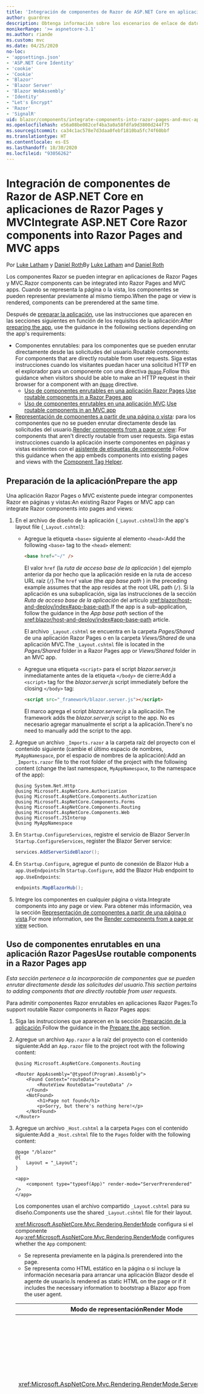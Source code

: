 ```yaml
---
title: 'Integración de componentes de Razor de ASP.NET Core en aplicaciones de Razor Pages y MVC'
author: guardrex
description: Obtenga información sobre los escenarios de enlace de datos para componentes y elementos DOM en aplicaciones de Blazor.
monikerRange: '>= aspnetcore-3.1'
ms.author: riande
ms.custom: mvc
ms.date: 04/25/2020
no-loc:
- 'appsettings.json'
- 'ASP.NET Core Identity'
- 'cookie'
- 'Cookie'
- 'Blazor'
- 'Blazor Server'
- 'Blazor WebAssembly'
- 'Identity'
- "Let's Encrypt"
- 'Razor'
- 'SignalR'
uid: blazor/components/integrate-components-into-razor-pages-and-mvc-apps
ms.openlocfilehash: e56a08be082cef4ba3a0a58fdfa9d3800d244f75
ms.sourcegitcommit: ca34c1ac578e7d3daa0febf1810ba5fc74f60bbf
ms.translationtype: HT
ms.contentlocale: es-ES
ms.lasthandoff: 10/30/2020
ms.locfileid: "93056262"
---
```

# <a name="integrate-aspnet-core-no-locrazor-components-into-no-locrazor-pages-and-mvc-apps"></a><span data-ttu-id="6aa62-103">Integración de componentes de Razor de ASP.NET Core en aplicaciones de Razor Pages y MVC</span><span class="sxs-lookup"><span data-stu-id="6aa62-103">Integrate ASP.NET Core Razor components into Razor Pages and MVC apps</span></span>

<span data-ttu-id="6aa62-104">Por [Luke Latham](https://github.com/guardrex) y [Daniel Roth](https://github.com/danroth27)</span><span class="sxs-lookup"><span data-stu-id="6aa62-104">By [Luke Latham](https://github.com/guardrex) and [Daniel Roth](https://github.com/danroth27)</span></span>

<span data-ttu-id="6aa62-105">Los componentes Razor se pueden integrar en aplicaciones de Razor Pages y MVC.</span><span class="sxs-lookup"><span data-stu-id="6aa62-105">Razor components can be integrated into Razor Pages and MVC apps.</span></span> <span data-ttu-id="6aa62-106">Cuando se representa la página o la vista, los componentes se pueden representar previamente al mismo tiempo.</span><span class="sxs-lookup"><span data-stu-id="6aa62-106">When the page or view is rendered, components can be prerendered at the same time.</span></span>

<span data-ttu-id="6aa62-107">Después de [preparar la aplicación](#prepare-the-app), use las instrucciones que aparecen en las secciones siguientes en función de los requisitos de la aplicación:</span><span class="sxs-lookup"><span data-stu-id="6aa62-107">After [preparing the app](#prepare-the-app), use the guidance in the following sections depending on the app's requirements:</span></span>

* <span data-ttu-id="6aa62-108">Componentes enrutables: para los componentes que se pueden enrutar directamente desde las solicitudes del usuario.</span><span class="sxs-lookup"><span data-stu-id="6aa62-108">Routable components: For components that are directly routable from user requests.</span></span> <span data-ttu-id="6aa62-109">Siga estas instrucciones cuando los visitantes puedan hacer una solicitud HTTP en el explorador para un componente con una directiva [`@page`](xref:mvc/views/razor#page).</span><span class="sxs-lookup"><span data-stu-id="6aa62-109">Follow this guidance when visitors should be able to make an HTTP request in their browser for a component with an [`@page`](xref:mvc/views/razor#page) directive.</span></span>
  * <span data-ttu-id="6aa62-110">[Uso de componentes enrutables en una aplicación Razor Pages](#use-routable-components-in-a-razor-pages-app).</span><span class="sxs-lookup"><span data-stu-id="6aa62-110">[Use routable components in a Razor Pages app](#use-routable-components-in-a-razor-pages-app)</span></span>
  * <span data-ttu-id="6aa62-111">[Uso de componentes enrutables en una aplicación MVC](#use-routable-components-in-an-mvc-app).</span><span class="sxs-lookup"><span data-stu-id="6aa62-111">[Use routable components in an MVC app](#use-routable-components-in-an-mvc-app)</span></span>
* <span data-ttu-id="6aa62-112">[Representación de componentes a partir de una página o vista](#render-components-from-a-page-or-view): para los componentes que no se pueden enrutar directamente desde las solicitudes del usuario.</span><span class="sxs-lookup"><span data-stu-id="6aa62-112">[Render components from a page or view](#render-components-from-a-page-or-view): For components that aren't directly routable from user requests.</span></span> <span data-ttu-id="6aa62-113">Siga estas instrucciones cuando la aplicación inserte componentes en páginas y vistas existentes con el [asistente de etiquetas de componente](xref:mvc/views/tag-helpers/builtin-th/component-tag-helper).</span><span class="sxs-lookup"><span data-stu-id="6aa62-113">Follow this guidance when the app embeds components into existing pages and views with the [Component Tag Helper](xref:mvc/views/tag-helpers/builtin-th/component-tag-helper).</span></span>

## <a name="prepare-the-app"></a><span data-ttu-id="6aa62-114">Preparación de la aplicación</span><span class="sxs-lookup"><span data-stu-id="6aa62-114">Prepare the app</span></span>

<span data-ttu-id="6aa62-115">Una aplicación Razor Pages o MVC existente puede integrar componentes Razor en páginas y vistas:</span><span class="sxs-lookup"><span data-stu-id="6aa62-115">An existing Razor Pages or MVC app can integrate Razor components into pages and views:</span></span>

1. <span data-ttu-id="6aa62-116">En el archivo de diseño de la aplicación (`_Layout.cshtml`):</span><span class="sxs-lookup"><span data-stu-id="6aa62-116">In the app's layout file (`_Layout.cshtml`):</span></span>

   * <span data-ttu-id="6aa62-117">Agregue la etiqueta `<base>` siguiente al elemento `<head>`:</span><span class="sxs-lookup"><span data-stu-id="6aa62-117">Add the following `<base>` tag to the `<head>` element:</span></span>

     ```html
     <base href="~/" />
     ```

     <span data-ttu-id="6aa62-118">El valor `href` (la *ruta de acceso base de la aplicación* ) del ejemplo anterior da por hecho que la aplicación reside en la ruta de acceso URL raíz (`/`).</span><span class="sxs-lookup"><span data-stu-id="6aa62-118">The `href` value (the *app base path* ) in the preceding example assumes that the app resides at the root URL path (`/`).</span></span> <span data-ttu-id="6aa62-119">Si la aplicación es una subaplicación, siga las instrucciones de la sección *Ruta de acceso base de la aplicación* del artículo <xref:blazor/host-and-deploy/index#app-base-path>.</span><span class="sxs-lookup"><span data-stu-id="6aa62-119">If the app is a sub-application, follow the guidance in the *App base path* section of the <xref:blazor/host-and-deploy/index#app-base-path> article.</span></span>

     <span data-ttu-id="6aa62-120">El archivo `_Layout.cshtml` se encuentra en la carpeta *Pages/Shared* de una aplicación Razor Pages o en la carpeta *Views/Shared* de una aplicación MVC.</span><span class="sxs-lookup"><span data-stu-id="6aa62-120">The `_Layout.cshtml` file is located in the *Pages/Shared* folder in a Razor Pages app or *Views/Shared* folder in an MVC app.</span></span>

   * <span data-ttu-id="6aa62-121">Agregue una etiqueta `<script>` para el script *blazor.server.js* inmediatamente antes de la etiqueta `</body>` de cierre:</span><span class="sxs-lookup"><span data-stu-id="6aa62-121">Add a `<script>` tag for the *blazor.server.js* script immediately before the closing `</body>` tag:</span></span>

     ```html
     <script src="_framework/blazor.server.js"></script>
     ```

     <span data-ttu-id="6aa62-122">El marco agrega el script *blazor.server.js* a la aplicación.</span><span class="sxs-lookup"><span data-stu-id="6aa62-122">The framework adds the *blazor.server.js* script to the app.</span></span> <span data-ttu-id="6aa62-123">No es necesario agregar manualmente el script a la aplicación.</span><span class="sxs-lookup"><span data-stu-id="6aa62-123">There's no need to manually add the script to the app.</span></span>

1. <span data-ttu-id="6aa62-124">Agregue un archivo `_Imports.razor` a la carpeta raíz del proyecto con el contenido siguiente (cambie el último espacio de nombres, `MyAppNamespace`, por el espacio de nombres de la aplicación):</span><span class="sxs-lookup"><span data-stu-id="6aa62-124">Add an `_Imports.razor` file to the root folder of the project with the following content (change the last namespace, `MyAppNamespace`, to the namespace of the app):</span></span>

   ```razor
   @using System.Net.Http
   @using Microsoft.AspNetCore.Authorization
   @using Microsoft.AspNetCore.Components.Authorization
   @using Microsoft.AspNetCore.Components.Forms
   @using Microsoft.AspNetCore.Components.Routing
   @using Microsoft.AspNetCore.Components.Web
   @using Microsoft.JSInterop
   @using MyAppNamespace
   ```

1. <span data-ttu-id="6aa62-125">En `Startup.ConfigureServices`, registre el servicio de Blazor Server:</span><span class="sxs-lookup"><span data-stu-id="6aa62-125">In `Startup.ConfigureServices`, register the Blazor Server service:</span></span>

   ```csharp
   services.AddServerSideBlazor();
   ```

1. <span data-ttu-id="6aa62-126">En `Startup.Configure`, agregue el punto de conexión de Blazor Hub a `app.UseEndpoints`:</span><span class="sxs-lookup"><span data-stu-id="6aa62-126">In `Startup.Configure`, add the Blazor Hub endpoint to `app.UseEndpoints`:</span></span>

   ```csharp
   endpoints.MapBlazorHub();
   ```

1. <span data-ttu-id="6aa62-127">Integre los componentes en cualquier página o vista.</span><span class="sxs-lookup"><span data-stu-id="6aa62-127">Integrate components into any page or view.</span></span> <span data-ttu-id="6aa62-128">Para obtener más información, vea la sección [Representación de componentes a partir de una página o vista](#render-components-from-a-page-or-view).</span><span class="sxs-lookup"><span data-stu-id="6aa62-128">For more information, see the [Render components from a page or view](#render-components-from-a-page-or-view) section.</span></span>

## <a name="use-routable-components-in-a-no-locrazor-pages-app"></a><span data-ttu-id="6aa62-129">Uso de componentes enrutables en una aplicación Razor Pages</span><span class="sxs-lookup"><span data-stu-id="6aa62-129">Use routable components in a Razor Pages app</span></span>

<span data-ttu-id="6aa62-130">*Esta sección pertenece a la incorporación de componentes que se pueden enrutar directamente desde las solicitudes del usuario.*</span><span class="sxs-lookup"><span data-stu-id="6aa62-130">*This section pertains to adding components that are directly routable from user requests.*</span></span>

<span data-ttu-id="6aa62-131">Para admitir componentes Razor enrutables en aplicaciones Razor Pages:</span><span class="sxs-lookup"><span data-stu-id="6aa62-131">To support routable Razor components in Razor Pages apps:</span></span>

1. <span data-ttu-id="6aa62-132">Siga las instrucciones que aparecen en la sección [Preparación de la aplicación](#prepare-the-app).</span><span class="sxs-lookup"><span data-stu-id="6aa62-132">Follow the guidance in the [Prepare the app](#prepare-the-app) section.</span></span>

1. <span data-ttu-id="6aa62-133">Agregue un archivo `App.razor` a la raíz del proyecto con el contenido siguiente:</span><span class="sxs-lookup"><span data-stu-id="6aa62-133">Add an `App.razor` file to the project root with the following content:</span></span>

   ```razor
   @using Microsoft.AspNetCore.Components.Routing

   <Router AppAssembly="@typeof(Program).Assembly">
       <Found Context="routeData">
           <RouteView RouteData="routeData" />
       </Found>
       <NotFound>
           <h1>Page not found</h1>
           <p>Sorry, but there's nothing here!</p>
       </NotFound>
   </Router>
   ```

1. <span data-ttu-id="6aa62-134">Agregue un archivo `_Host.cshtml` a la carpeta `Pages` con el contenido siguiente:</span><span class="sxs-lookup"><span data-stu-id="6aa62-134">Add a `_Host.cshtml` file to the `Pages` folder with the following content:</span></span>

   ```cshtml
   @page "/blazor"
   @{
       Layout = "_Layout";
   }

   <app>
       <component type="typeof(App)" render-mode="ServerPrerendered" />
   </app>
   ```

   <span data-ttu-id="6aa62-135">Los componentes usan el archivo compartido `_Layout.cshtml` para su diseño.</span><span class="sxs-lookup"><span data-stu-id="6aa62-135">Components use the shared `_Layout.cshtml` file for their layout.</span></span>

   <span data-ttu-id="6aa62-136"><xref:Microsoft.AspNetCore.Mvc.Rendering.RenderMode> configura si el componente `App`:</span><span class="sxs-lookup"><span data-stu-id="6aa62-136"><xref:Microsoft.AspNetCore.Mvc.Rendering.RenderMode> configures whether the `App` component:</span></span>

   * <span data-ttu-id="6aa62-137">Se representa previamente en la página.</span><span class="sxs-lookup"><span data-stu-id="6aa62-137">Is prerendered into the page.</span></span>
   * <span data-ttu-id="6aa62-138">Se representa como HTML estático en la página o si incluye la información necesaria para arrancar una aplicación Blazor desde el agente de usuario.</span><span class="sxs-lookup"><span data-stu-id="6aa62-138">Is rendered as static HTML on the page or if it includes the necessary information to bootstrap a Blazor app from the user agent.</span></span>

   | <span data-ttu-id="6aa62-139">Modo de representación</span><span class="sxs-lookup"><span data-stu-id="6aa62-139">Render Mode</span></span> | <span data-ttu-id="6aa62-140">Descripción</span><span class="sxs-lookup"><span data-stu-id="6aa62-140">Description</span></span> |
   | ----------- | ----------- |
   | <xref:Microsoft.AspNetCore.Mvc.Rendering.RenderMode.ServerPrerendered> | <span data-ttu-id="6aa62-141">Representa el componente `App` en código HTML estático e incluye un marcador para una aplicación Blazor Server.</span><span class="sxs-lookup"><span data-stu-id="6aa62-141">Renders the `App` component into static HTML and includes a marker for a Blazor Server app.</span></span> <span data-ttu-id="6aa62-142">Cuando se inicia el agente de usuario, este marcador se usa para arrancar una aplicación Blazor.</span><span class="sxs-lookup"><span data-stu-id="6aa62-142">When the user-agent starts, this marker is used to bootstrap a Blazor app.</span></span> |
   | <xref:Microsoft.AspNetCore.Mvc.Rendering.RenderMode.Server> | <span data-ttu-id="6aa62-143">Representa un marcador para una aplicación Blazor Server.</span><span class="sxs-lookup"><span data-stu-id="6aa62-143">Renders a marker for a Blazor Server app.</span></span> <span data-ttu-id="6aa62-144">La salida del componente `App` no está incluida.</span><span class="sxs-lookup"><span data-stu-id="6aa62-144">Output from the `App` component isn't included.</span></span> <span data-ttu-id="6aa62-145">Cuando se inicia el agente de usuario, este marcador se usa para arrancar una aplicación Blazor.</span><span class="sxs-lookup"><span data-stu-id="6aa62-145">When the user-agent starts, this marker is used to bootstrap a Blazor app.</span></span> |
   | <xref:Microsoft.AspNetCore.Mvc.Rendering.RenderMode.Static> | <span data-ttu-id="6aa62-146">Representa el componente `App` en HTML estático.</span><span class="sxs-lookup"><span data-stu-id="6aa62-146">Renders the `App` component into static HTML.</span></span> |

   <span data-ttu-id="6aa62-147">Para más información sobre el asistente de etiquetas de componente, consulte <xref:mvc/views/tag-helpers/builtin-th/component-tag-helper>.</span><span class="sxs-lookup"><span data-stu-id="6aa62-147">For more information on the Component Tag Helper, see <xref:mvc/views/tag-helpers/builtin-th/component-tag-helper>.</span></span>

1. <span data-ttu-id="6aa62-148">Agregue una ruta de prioridad baja para la página `_Host.cshtml` a la configuración del punto de conexión en `Startup.Configure`:</span><span class="sxs-lookup"><span data-stu-id="6aa62-148">Add a low-priority route for the `_Host.cshtml` page to endpoint configuration in `Startup.Configure`:</span></span>

   ```csharp
   app.UseEndpoints(endpoints =>
   {
       ...

       endpoints.MapFallbackToPage("/_Host");
   });
   ```

1. <span data-ttu-id="6aa62-149">Agregue componentes enrutables a la aplicación.</span><span class="sxs-lookup"><span data-stu-id="6aa62-149">Add routable components to the app.</span></span> <span data-ttu-id="6aa62-150">Por ejemplo:</span><span class="sxs-lookup"><span data-stu-id="6aa62-150">For example:</span></span>

   ```razor
   @page "/counter"

   <h1>Counter</h1>

   ...
   ```

<span data-ttu-id="6aa62-151">Para obtener más información sobre los espacios de nombres, vea la sección [Espacios de nombres de componentes](#component-namespaces).</span><span class="sxs-lookup"><span data-stu-id="6aa62-151">For more information on namespaces, see the [Component namespaces](#component-namespaces) section.</span></span>

## <a name="use-routable-components-in-an-mvc-app"></a><span data-ttu-id="6aa62-152">Uso de componentes enrutables en una aplicación MVC</span><span class="sxs-lookup"><span data-stu-id="6aa62-152">Use routable components in an MVC app</span></span>

<span data-ttu-id="6aa62-153">*Esta sección pertenece a la incorporación de componentes que se pueden enrutar directamente desde las solicitudes del usuario.*</span><span class="sxs-lookup"><span data-stu-id="6aa62-153">*This section pertains to adding components that are directly routable from user requests.*</span></span>

<span data-ttu-id="6aa62-154">Para admitir componentes Razor enrutables en aplicaciones MVC, haga lo siguiente:</span><span class="sxs-lookup"><span data-stu-id="6aa62-154">To support routable Razor components in MVC apps:</span></span>

1. <span data-ttu-id="6aa62-155">Siga las instrucciones que aparecen en la sección [Preparación de la aplicación](#prepare-the-app).</span><span class="sxs-lookup"><span data-stu-id="6aa62-155">Follow the guidance in the [Prepare the app](#prepare-the-app) section.</span></span>

1. <span data-ttu-id="6aa62-156">Agregue un archivo `App.razor` a la raíz del proyecto con el contenido siguiente:</span><span class="sxs-lookup"><span data-stu-id="6aa62-156">Add an `App.razor` file to the root of the project with the following content:</span></span>

   ```razor
   @using Microsoft.AspNetCore.Components.Routing

   <Router AppAssembly="@typeof(Program).Assembly">
       <Found Context="routeData">
           <RouteView RouteData="routeData" />
       </Found>
       <NotFound>
           <h1>Page not found</h1>
           <p>Sorry, but there's nothing here!</p>
       </NotFound>
   </Router>
   ```

1. <span data-ttu-id="6aa62-157">Agregue un archivo `_Host.cshtml` a la carpeta `Views/Home` con el contenido siguiente:</span><span class="sxs-lookup"><span data-stu-id="6aa62-157">Add a `_Host.cshtml` file to the `Views/Home` folder with the following content:</span></span>

   ```cshtml
   @{
       Layout = "_Layout";
   }

   <app>
       <component type="typeof(App)" render-mode="ServerPrerendered" />
   </app>
   ```

   <span data-ttu-id="6aa62-158">Los componentes usan el archivo compartido `_Layout.cshtml` para su diseño.</span><span class="sxs-lookup"><span data-stu-id="6aa62-158">Components use the shared `_Layout.cshtml` file for their layout.</span></span>
   
   <span data-ttu-id="6aa62-159"><xref:Microsoft.AspNetCore.Mvc.Rendering.RenderMode> configura si el componente `App`:</span><span class="sxs-lookup"><span data-stu-id="6aa62-159"><xref:Microsoft.AspNetCore.Mvc.Rendering.RenderMode> configures whether the `App` component:</span></span>

   * <span data-ttu-id="6aa62-160">Se representa previamente en la página.</span><span class="sxs-lookup"><span data-stu-id="6aa62-160">Is prerendered into the page.</span></span>
   * <span data-ttu-id="6aa62-161">Se representa como HTML estático en la página o si incluye la información necesaria para arrancar una aplicación Blazor desde el agente de usuario.</span><span class="sxs-lookup"><span data-stu-id="6aa62-161">Is rendered as static HTML on the page or if it includes the necessary information to bootstrap a Blazor app from the user agent.</span></span>

   | <span data-ttu-id="6aa62-162">Modo de representación</span><span class="sxs-lookup"><span data-stu-id="6aa62-162">Render Mode</span></span> | <span data-ttu-id="6aa62-163">Descripción</span><span class="sxs-lookup"><span data-stu-id="6aa62-163">Description</span></span> |
   | ----------- | ----------- |
   | <xref:Microsoft.AspNetCore.Mvc.Rendering.RenderMode.ServerPrerendered> | <span data-ttu-id="6aa62-164">Representa el componente `App` en código HTML estático e incluye un marcador para una aplicación Blazor Server.</span><span class="sxs-lookup"><span data-stu-id="6aa62-164">Renders the `App` component into static HTML and includes a marker for a Blazor Server app.</span></span> <span data-ttu-id="6aa62-165">Cuando se inicia el agente de usuario, este marcador se usa para arrancar una aplicación Blazor.</span><span class="sxs-lookup"><span data-stu-id="6aa62-165">When the user-agent starts, this marker is used to bootstrap a Blazor app.</span></span> |
   | <xref:Microsoft.AspNetCore.Mvc.Rendering.RenderMode.Server> | <span data-ttu-id="6aa62-166">Representa un marcador para una aplicación Blazor Server.</span><span class="sxs-lookup"><span data-stu-id="6aa62-166">Renders a marker for a Blazor Server app.</span></span> <span data-ttu-id="6aa62-167">La salida del componente `App` no está incluida.</span><span class="sxs-lookup"><span data-stu-id="6aa62-167">Output from the `App` component isn't included.</span></span> <span data-ttu-id="6aa62-168">Cuando se inicia el agente de usuario, este marcador se usa para arrancar una aplicación Blazor.</span><span class="sxs-lookup"><span data-stu-id="6aa62-168">When the user-agent starts, this marker is used to bootstrap a Blazor app.</span></span> |
   | <xref:Microsoft.AspNetCore.Mvc.Rendering.RenderMode.Static> | <span data-ttu-id="6aa62-169">Representa el componente `App` en HTML estático.</span><span class="sxs-lookup"><span data-stu-id="6aa62-169">Renders the `App` component into static HTML.</span></span> |

   <span data-ttu-id="6aa62-170">Para más información sobre el asistente de etiquetas de componente, consulte <xref:mvc/views/tag-helpers/builtin-th/component-tag-helper>.</span><span class="sxs-lookup"><span data-stu-id="6aa62-170">For more information on the Component Tag Helper, see <xref:mvc/views/tag-helpers/builtin-th/component-tag-helper>.</span></span>

1. <span data-ttu-id="6aa62-171">Agregue una acción al controlador de inicio:</span><span class="sxs-lookup"><span data-stu-id="6aa62-171">Add an action to the Home controller:</span></span>

   ```csharp
   public IActionResult Blazor()
   {
      return View("_Host");
   }
   ```

1. <span data-ttu-id="6aa62-172">Agregue una ruta de prioridad baja para la acción de controlador que devuelve la vista `_Host.cshtml` a la configuración del punto de conexión en `Startup.Configure`:</span><span class="sxs-lookup"><span data-stu-id="6aa62-172">Add a low-priority route for the controller action that returns the `_Host.cshtml` view to the endpoint configuration in `Startup.Configure`:</span></span>

   ```csharp
   app.UseEndpoints(endpoints =>
   {
       ...

       endpoints.MapFallbackToController("Blazor", "Home");
   });
   ```

1. <span data-ttu-id="6aa62-173">Cree una carpeta `Pages` y agregue componentes enrutables a la aplicación.</span><span class="sxs-lookup"><span data-stu-id="6aa62-173">Create a `Pages` folder and add routable components to the app.</span></span> <span data-ttu-id="6aa62-174">Por ejemplo:</span><span class="sxs-lookup"><span data-stu-id="6aa62-174">For example:</span></span>

   ```razor
   @page "/counter"

   <h1>Counter</h1>

   ...
   ```

<span data-ttu-id="6aa62-175">Para obtener más información sobre los espacios de nombres, vea la sección [Espacios de nombres de componentes](#component-namespaces).</span><span class="sxs-lookup"><span data-stu-id="6aa62-175">For more information on namespaces, see the [Component namespaces](#component-namespaces) section.</span></span>

## <a name="render-components-from-a-page-or-view"></a><span data-ttu-id="6aa62-176">Representación de componentes a partir de una página o vista</span><span class="sxs-lookup"><span data-stu-id="6aa62-176">Render components from a page or view</span></span>

<span data-ttu-id="6aa62-177">*Esta sección pertenece a la adición de componentes a páginas o vistas, donde los componentes no son enrutables directamente desde las solicitudes del usuario.*</span><span class="sxs-lookup"><span data-stu-id="6aa62-177">*This section pertains to adding components to pages or views, where the components aren't directly routable from user requests.*</span></span>

<span data-ttu-id="6aa62-178">Para representar un componente a partir de una página o vista, use el [asistente de etiquetas de componente](xref:mvc/views/tag-helpers/builtin-th/component-tag-helper).</span><span class="sxs-lookup"><span data-stu-id="6aa62-178">To render a component from a page or view, use the [Component Tag Helper](xref:mvc/views/tag-helpers/builtin-th/component-tag-helper).</span></span>

### <a name="render-stateful-interactive-components"></a><span data-ttu-id="6aa62-179">Representación de componentes interactivos con estado</span><span class="sxs-lookup"><span data-stu-id="6aa62-179">Render stateful interactive components</span></span>

<span data-ttu-id="6aa62-180">Los componentes interactivos con estado se pueden agregar a una página de Razor o una vista.</span><span class="sxs-lookup"><span data-stu-id="6aa62-180">Stateful interactive components can be added to a Razor page or view.</span></span>

<span data-ttu-id="6aa62-181">Cuando se representa la página o la vista:</span><span class="sxs-lookup"><span data-stu-id="6aa62-181">When the page or view renders:</span></span>

* <span data-ttu-id="6aa62-182">El componente se representa previamente con la página o la vista.</span><span class="sxs-lookup"><span data-stu-id="6aa62-182">The component is prerendered with the page or view.</span></span>
* <span data-ttu-id="6aa62-183">Se pierde el estado inicial del componente que se usa para la representación previa.</span><span class="sxs-lookup"><span data-stu-id="6aa62-183">The initial component state used for prerendering is lost.</span></span>
* <span data-ttu-id="6aa62-184">Cuando se establece la conexión SignalR, se crea un estado del componente.</span><span class="sxs-lookup"><span data-stu-id="6aa62-184">New component state is created when the SignalR connection is established.</span></span>

<span data-ttu-id="6aa62-185">La siguiente página de Razor representa un componente `Counter`:</span><span class="sxs-lookup"><span data-stu-id="6aa62-185">The following Razor page renders a `Counter` component:</span></span>

```cshtml
<h1>My Razor Page</h1>

<component type="typeof(Counter)" render-mode="ServerPrerendered" 
    param-InitialValue="InitialValue" />

@functions {
    [BindProperty(SupportsGet=true)]
    public int InitialValue { get; set; }
}
```

<span data-ttu-id="6aa62-186">Para obtener más información, vea <xref:mvc/views/tag-helpers/builtin-th/component-tag-helper>.</span><span class="sxs-lookup"><span data-stu-id="6aa62-186">For more information, see <xref:mvc/views/tag-helpers/builtin-th/component-tag-helper>.</span></span>

### <a name="render-noninteractive-components"></a><span data-ttu-id="6aa62-187">Representación de componentes no interactivos</span><span class="sxs-lookup"><span data-stu-id="6aa62-187">Render noninteractive components</span></span>

<span data-ttu-id="6aa62-188">En la siguiente página de Razor, el componente `Counter` se representa de forma estática con un valor inicial que se especifica mediante un formulario.</span><span class="sxs-lookup"><span data-stu-id="6aa62-188">In the following Razor page, the `Counter` component is statically rendered with an initial value that's specified using a form.</span></span> <span data-ttu-id="6aa62-189">Como el componente se representa de forma estática, no es interactivo:</span><span class="sxs-lookup"><span data-stu-id="6aa62-189">Since the component is statically rendered, the component isn't interactive:</span></span>

```cshtml
<h1>My Razor Page</h1>

<form>
    <input type="number" asp-for="InitialValue" />
    <button type="submit">Set initial value</button>
</form>

<component type="typeof(Counter)" render-mode="Static" 
    param-InitialValue="InitialValue" />

@functions {
    [BindProperty(SupportsGet=true)]
    public int InitialValue { get; set; }
}
```

<span data-ttu-id="6aa62-190">Para obtener más información, vea <xref:mvc/views/tag-helpers/builtin-th/component-tag-helper>.</span><span class="sxs-lookup"><span data-stu-id="6aa62-190">For more information, see <xref:mvc/views/tag-helpers/builtin-th/component-tag-helper>.</span></span>

## <a name="component-namespaces"></a><span data-ttu-id="6aa62-191">Espacios de nombres de componentes</span><span class="sxs-lookup"><span data-stu-id="6aa62-191">Component namespaces</span></span>

<span data-ttu-id="6aa62-192">Si usa una carpeta personalizada para contener los componentes de la aplicación, agregue el espacio de nombres que representa la carpeta a la página o vista, o bien al archivo `_ViewImports.cshtml`.</span><span class="sxs-lookup"><span data-stu-id="6aa62-192">When using a custom folder to hold the app's components, add the namespace representing the folder to either the page/view or to the `_ViewImports.cshtml` file.</span></span> <span data-ttu-id="6aa62-193">En el ejemplo siguiente:</span><span class="sxs-lookup"><span data-stu-id="6aa62-193">In the following example:</span></span>

* <span data-ttu-id="6aa62-194">Cambie `MyAppNamespace` en el espacio de nombres de la aplicación.</span><span class="sxs-lookup"><span data-stu-id="6aa62-194">Change `MyAppNamespace` to the app's namespace.</span></span>
* <span data-ttu-id="6aa62-195">Si no se usa una carpeta denominada *Components* para contener los componentes, cambie `Components` en la carpeta donde estos se encuentren.</span><span class="sxs-lookup"><span data-stu-id="6aa62-195">If a folder named *Components* isn't used to hold the components, change `Components` to the folder where the components reside.</span></span>

```cshtml
@using MyAppNamespace.Components
```

<span data-ttu-id="6aa62-196">El archivo `_ViewImports.cshtml` se encuentra en la carpeta `Pages` de una aplicación Razor Pages o en la carpeta `Views` de una aplicación de MVC.</span><span class="sxs-lookup"><span data-stu-id="6aa62-196">The `_ViewImports.cshtml` file is located in the `Pages` folder of a Razor Pages app or the `Views` folder of an MVC app.</span></span>

<span data-ttu-id="6aa62-197">Para obtener más información, vea <xref:blazor/components/index#namespaces>.</span><span class="sxs-lookup"><span data-stu-id="6aa62-197">For more information, see <xref:blazor/components/index#namespaces>.</span></span>
